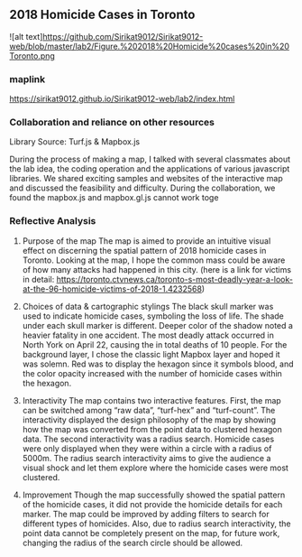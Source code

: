 ## 2018 Homicide Cases in Toronto

![alt text]https://github.com/Sirikat9012/Sirikat9012-web/blob/master/lab2/Figure.%202018%20Homicide%20cases%20in%20Toronto.png

### maplink
https://sirikat9012.github.io/Sirikat9012-web/lab2/index.html

### Collaboration and reliance on other resources
Library Source: Turf.js & Mapbox.js

During the process of making a map, I talked with several classmates about the lab idea, the coding operation and the applications of various javascript libraries. We shared exciting samples and websites of the interactive map and discussed the feasibility and difficulty. During the collaboration, we found the mapbox.js and mapbox.gl.js cannot work toge

### Reflective Analysis
1. Purpose of the map
The map is aimed to provide an intuitive visual effect on discerning the spatial pattern of 2018 homicide cases in Toronto. Looking at the map, I hope the common mass could be aware of how many attacks had happened in this city. (here is a link for victims in detail: https://toronto.ctvnews.ca/toronto-s-most-deadly-year-a-look-at-the-96-homicide-victims-of-2018-1.4232568)

2. Choices of data &  cartographic stylings
The black skull marker was used to indicate homicide cases, symboling the loss of life. The shade under each skull marker is different. Deeper color of the shadow noted a heavier fatality in one accident. The most deadly attack occurred in North York on April 22, causing the in total deaths of 10 people. For the background layer, I chose the classic light Mapbox layer and hoped it was solemn. Red was to display the hexagon since it symbols blood, and the color opacity increased with the number of homicide cases within the hexagon. 

3. Interactivity 
The map contains two interactive features. First, the map can be switched among “raw data”, “turf-hex” and “turf-count”. The interactivity displayed the design philosophy of the map by showing how the map was converted from the point data to clustered hexagon data. The second interactivity was a radius search. Homicide cases were only displayed when they were within a circle with a radius of 5000m. The radius search interactivity aims to give the audience a visual shock and let them explore where the homicide cases were most clustered.

4. Improvement 
Though the map successfully showed the spatial pattern of the homicide cases, it did not provide the homicide details for each marker. The map could be improved by adding filters to search for different types of homicides. Also, due to radius search interactivity, the point data cannot be completely present on the map, for future work, changing the radius of the search circle should be allowed.
